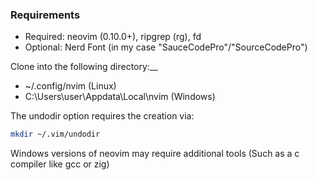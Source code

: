 ### Requirements ###

- Required: neovim (0.10.0+), ripgrep (rg), fd
- Optional: Nerd Font (in my case "SauceCodePro"/"SourceCodePro")

Clone into the following directory:__
- ~/.config/nvim (Linux)
- C:\Users\user\Appdata\Local\nvim (Windows)

The undodir option requires the creation via: 

```bash
mkdir ~/.vim/undodir
```

Windows versions of neovim may require additional tools (Such as a c compiler like gcc or zig)
